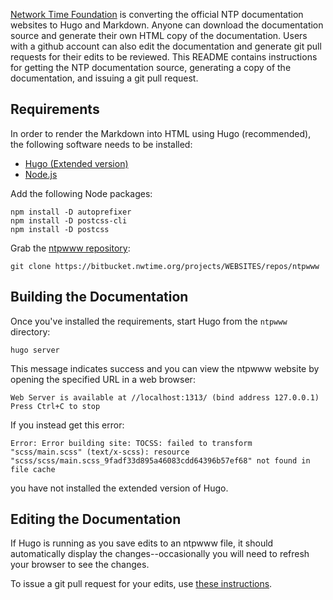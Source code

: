 [Network Time Foundation](https://www.nwtime.org/) is converting the official NTP documentation websites to Hugo and Markdown. Anyone can download the documentation source and generate their own HTML copy of the documentation. Users with a github account can also edit the documentation and generate git pull requests for their edits to be reviewed. This README contains instructions for getting the NTP documentation source, generating a copy of the documentation, and issuing a git pull request.

## Requirements

In order to render the Markdown into HTML using Hugo (recommended), the following software needs to be installed:

* [Hugo (Extended version)](https://github.com/gohugoio/hugo/releases)
* [Node.js](https://nodejs.org/en/download/)

Add the following Node packages:

```
npm install -D autoprefixer
npm install -D postcss-cli
npm install -D postcss
```

Grab the [ntpwww repository](https://bitbucket.nwtime.org/projects/WEBSITES/repos/ntpwww):

```
git clone https://bitbucket.nwtime.org/projects/WEBSITES/repos/ntpwww

```

## Building the Documentation

Once you've installed the requirements, start Hugo from the `ntpwww` directory:

```
hugo server
```

This message indicates success and you can view the ntpwww website by opening the specified URL in a web browser:

```
Web Server is available at //localhost:1313/ (bind address 127.0.0.1)
Press Ctrl+C to stop
```

If you instead get this error:

```
Error: Error building site: TOCSS: failed to transform "scss/main.scss" (text/x-scss): resource "scss/scss/main.scss_9fadf33d895a46083cdd64396b57ef68" not found in file cache
```

you have not installed the extended version of Hugo.

## Editing the Documentation

If Hugo is running as you save edits to an ntpwww file, it should automatically display the changes--occasionally you will need to refresh your browser to see the changes.

To issue a git pull request for your edits, use [these instructions](https://support.atlassian.com/bitbucket-cloud/docs/tutorial-learn-about-bitbucket-pull-requests/).